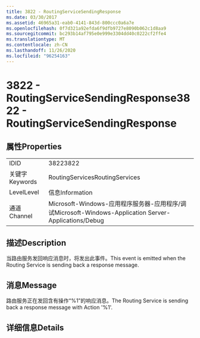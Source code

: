 ```yaml
---
title: 3822 - RoutingServiceSendingResponse
ms.date: 03/30/2017
ms.assetid: 46965a31-eab0-4141-843d-800ccc0a6a7e
ms.openlocfilehash: 0f7d321a92efda6f9dfb9727e8090b062c1d8aa9
ms.sourcegitcommit: bc293b14af795e0e999e3304dd40c0222cf2ffe4
ms.translationtype: MT
ms.contentlocale: zh-CN
ms.lasthandoff: 11/26/2020
ms.locfileid: "96254163"
---
```

# <a name="3822---routingservicesendingresponse"></a><span data-ttu-id="74905-102">3822 - RoutingServiceSendingResponse</span><span class="sxs-lookup"><span data-stu-id="74905-102">3822 - RoutingServiceSendingResponse</span></span>

## <a name="properties"></a><span data-ttu-id="74905-103">属性</span><span class="sxs-lookup"><span data-stu-id="74905-103">Properties</span></span>  
  
|||  
|-|-|  
|<span data-ttu-id="74905-104">ID</span><span class="sxs-lookup"><span data-stu-id="74905-104">ID</span></span>|<span data-ttu-id="74905-105">3822</span><span class="sxs-lookup"><span data-stu-id="74905-105">3822</span></span>|  
|<span data-ttu-id="74905-106">关键字</span><span class="sxs-lookup"><span data-stu-id="74905-106">Keywords</span></span>|<span data-ttu-id="74905-107">RoutingServices</span><span class="sxs-lookup"><span data-stu-id="74905-107">RoutingServices</span></span>|  
|<span data-ttu-id="74905-108">Level</span><span class="sxs-lookup"><span data-stu-id="74905-108">Level</span></span>|<span data-ttu-id="74905-109">信息</span><span class="sxs-lookup"><span data-stu-id="74905-109">Information</span></span>|  
|<span data-ttu-id="74905-110">通道</span><span class="sxs-lookup"><span data-stu-id="74905-110">Channel</span></span>|<span data-ttu-id="74905-111">Microsoft-Windows-应用程序服务器-应用程序/调试</span><span class="sxs-lookup"><span data-stu-id="74905-111">Microsoft-Windows-Application Server-Applications/Debug</span></span>|  
  
## <a name="description"></a><span data-ttu-id="74905-112">描述</span><span class="sxs-lookup"><span data-stu-id="74905-112">Description</span></span>  

 <span data-ttu-id="74905-113">当路由服务发回响应消息时，将发出此事件。</span><span class="sxs-lookup"><span data-stu-id="74905-113">This event is emitted when the Routing Service is sending back a response message.</span></span>  
  
## <a name="message"></a><span data-ttu-id="74905-114">消息</span><span class="sxs-lookup"><span data-stu-id="74905-114">Message</span></span>  

 <span data-ttu-id="74905-115">路由服务正在发回含有操作“%1”的响应消息。</span><span class="sxs-lookup"><span data-stu-id="74905-115">The Routing Service is sending back a response message with Action '%1'.</span></span>  
  
## <a name="details"></a><span data-ttu-id="74905-116">详细信息</span><span class="sxs-lookup"><span data-stu-id="74905-116">Details</span></span>
